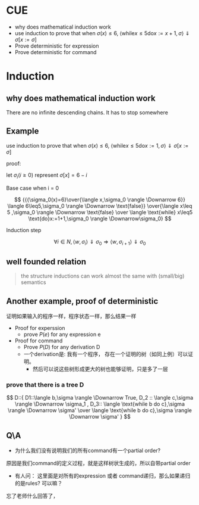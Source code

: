 # CUE
- why does mathematical induction work
- use induction to prove that when $\sigma(x)\leq6$, $\langle\text{while} x \leq 5 \text{do} x:=x+1 ,\sigma\rangle \Downarrow \sigma[x:=\sigma]$
- Prove deterministic for expression
- Prove deterministic for command

# Induction
## why does mathematical induction work
There are no infinite descending chains. It has to stop somewhere

## Example
use induction to prove that when $\sigma(x)\leq6$, $\langle\text{while} x \leq 5 \text{do} x:=1 ,\sigma\rangle \Downarrow \sigma[x:=\sigma]$


proof:

let $\sigma_i(i\geq0)$ represent $\sigma[x]=6-i$

Base case when i = 0

$$
{{{\sigma_0(x)=6}\over{\langle x,\sigma_0 \rangle \Downarrow 6}}
\langle 6\leq5,\sigma_0 \rangle  \Downarrow \text{false}}
\over{\langle x\leq 5 ,\sigma_0 \rangle \Downarrow \text{false}
\over \langle \text{while} x\leq5 \text{do}x:=1+1,\sigma_0 \rangle \Downarrow\sigma_0}
$$

Induction step

$$
\forall i\in N, \langle w,\sigma_i \rangle \Downarrow \sigma_0 \Rightarrow \langle w,\sigma_{i+1} \rangle \Downarrow \sigma_0
$$

## well founded relation

> the structure inductions can work almost the same with (small/big) semantics

## Another example, proof of deterministic
证明如果输入的程序一样，程序状态一样，那么结果一样
- Proof for experssion
  - prove $P(e)$ for any expression e
- Proof for command
  - Prove $P(D)$ for any derivation D
  - 一个derivation是: 我有一个程序， 存在一个证明的树（如同上例）可以证明。
    - 然后可以说这些树形成更大的树也能够证明，只是多了一层

### prove that there is a tree D
$$
D::{
    D1::\langle b,\sigma \rangle \Downarrow True, D_2 :: \langle c,\sigma \rangle \Downarrow \sigma_1 , D_3:: \langle \text{while b do c},\sigma \rangle \Downarrow \sigma'
    \over
    \langle \text{while b do c},\sigma \rangle \Downarrow \sigma'
}
$$

## Q\A
- 为什么我们没有说明我们的所有command有一个partial order?

原因是我们command的定义过程，就是这样树状生成的，所以自带partial order

- 有人问： 这里面是对所有的expression 或者 command递归，那么如果递归的是rules? 可以嘛？

忘了老师什么回答了，